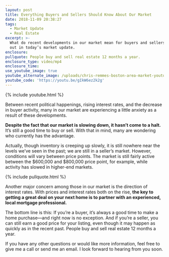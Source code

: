 ```yaml
---
layout: post
title: Everything Buyers and Sellers Should Know About Our Market
date: 2018-11-09 20:38:27
tags:
  - Market Update
  - Real Estate
excerpt: >-
  What do recent developments in our market mean for buyers and sellers? Find
  out in today’s market update.
enclosure:
pullquote: People buy and sell real estate 12 months a year.
enclosure_type: video/mp4
enclosure_time:
use_youtube_image: true
youtube_alternate_image: /uploads/chris-remmes-boston-area-market-youtube.jpg
youtube_code: 'https://youtu.be/gIkW6ez2k2g'
---
```


{% include youtube.html %}

Between recent political happenings, rising interest rates, and the decrease in buyer activity, many in our market are experiencing a little anxiety as a result of these developments.&nbsp;

**Despite the fact that our market is slowing down, it hasn’t come to a halt.** It’s still a good time to buy or sell. With that in mind, many are wondering who currently has the advantage.&nbsp;

Actually, though inventory is creeping up slowly, it is still nowhere near the levels we’ve seen in the past; we are still in a seller’s market. However, conditions will vary between price points. The market is still fairly active between the $600,000 and $800,000 price point, for example, while activity has slowed in higher-end markets.

{% include pullquote.html %}

Another major concern among those in our market is the direction of interest rates. With prices and interest rates both on the rise, **the key to getting a great deal on your next home is to partner with an experienced, local mortgage professional.&nbsp;**

The bottom line is this: If you’re a buyer, it’s always a good time to make a home purchase—and right now is no exception. And if you’re a seller, you can still earn a good price for your listing, even though it may happen as quickly as in the recent past. People buy and sell real estate 12 months a year.&nbsp;

If you have any other questions or would like more information, feel free to give me a call or send me an email. I look forward to hearing from you soon.